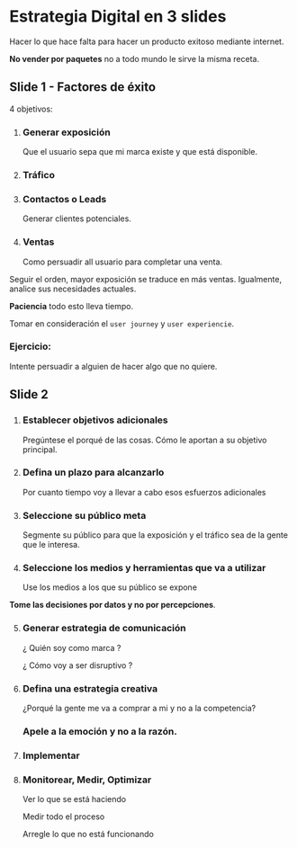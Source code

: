 # Estrategia Digital en 3 slides

Hacer lo que hace falta para hacer un producto exitoso mediante internet.

**No vender por paquetes** no a todo mundo le sirve la misma receta.

## Slide 1 - Factores de éxito

4 objetivos:

1. ### Generar exposición

    Que el usuario sepa que mi marca existe y que está disponible.
2. ### Tráfico
3. ### Contactos o Leads

    Generar clientes potenciales.
4. ### Ventas

    Como persuadir all usuario para completar una venta.

Seguir el orden, mayor exposición se traduce en más ventas. Igualmente, analice sus necesidades actuales.

**Paciencia** todo esto lleva tiempo.

Tomar en consideración el `user journey` y `user experiencie`.

### Ejercicio:
Intente persuadir a alguien de hacer algo que no quiere.

## Slide 2

1. ### Establecer objetivos adicionales
    Pregúntese el porqué de las cosas. Cómo le aportan a su objetivo principal.

2. ### Defina un plazo para alcanzarlo

    Por cuanto tiempo voy a llevar a cabo esos esfuerzos adicionales

3. ### Seleccione su público meta

    Segmente su público para que la exposición y el tráfico sea de la gente que le interesa.

4. ### Seleccione los medios y herramientas que va a utilizar

    Use los medios a los que su público se expone 

**Tome las decisiones por datos y no por percepciones**.

5. ### Generar estrategia de comunicación
    ¿ Quién soy como marca ?

    ¿ Cómo voy a ser disruptivo ?

6. ### Defina una estrategia creativa
    ¿Porqué la gente me va a comprar a mi y no a la competencia?

    ### Apele a la **emoción** y no a la **razón**.

7. ### Implementar

8. ### Monitorear, Medir, Optimizar
    Ver lo que se está haciendo
    
    Medir todo el proceso
    
    Arregle lo que no está funcionando

